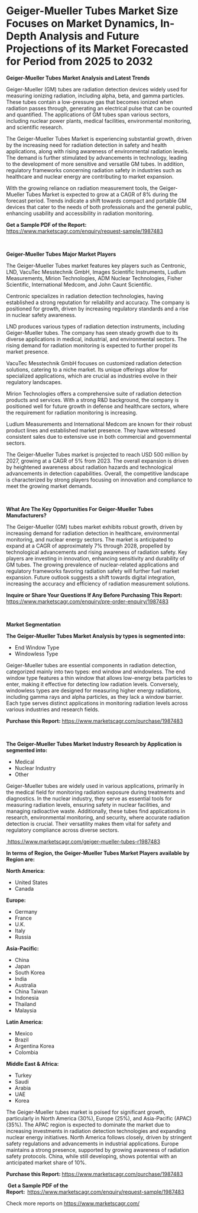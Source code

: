 <p><h1>Geiger-Mueller Tubes Market Size Focuses on Market Dynamics, In-Depth Analysis and Future Projections of its Market Forecasted for Period from 2025 to 2032</h1></p><p><strong>Geiger-Mueller Tubes Market Analysis and Latest Trends</strong></p>
<p><p>Geiger-Mueller (GM) tubes are radiation detection devices widely used for measuring ionizing radiation, including alpha, beta, and gamma particles. These tubes contain a low-pressure gas that becomes ionized when radiation passes through, generating an electrical pulse that can be counted and quantified. The applications of GM tubes span various sectors, including nuclear power plants, medical facilities, environmental monitoring, and scientific research.</p><p>The Geiger-Mueller Tubes Market is experiencing substantial growth, driven by the increasing need for radiation detection in safety and health applications, along with rising awareness of environmental radiation levels. The demand is further stimulated by advancements in technology, leading to the development of more sensitive and versatile GM tubes. In addition, regulatory frameworks concerning radiation safety in industries such as healthcare and nuclear energy are contributing to market expansion.</p><p>With the growing reliance on radiation measurement tools, the Geiger-Mueller Tubes Market is expected to grow at a CAGR of 8% during the forecast period. Trends indicate a shift towards compact and portable GM devices that cater to the needs of both professionals and the general public, enhancing usability and accessibility in radiation monitoring.</p></p>
<p><strong>Get a Sample PDF of the Report:&nbsp;</strong> <a href="https://www.marketscagr.com/enquiry/request-sample/1987483?utm_campaign=2471&utm_medium=2&utm_source=Github&utm_content=ia&utm_term=02032025&utm_id=geiger-mueller-tubes">https://www.marketscagr.com/enquiry/request-sample/1987483</a></p>
<p>&nbsp;</p>
<p><strong>Geiger-Mueller Tubes Major Market Players</strong></p>
<p><p>The Geiger-Mueller Tubes market features key players such as Centronic, LND, VacuTec Messtechnik GmbH, Images Scientific Instruments, Ludlum Measurements, Mirion Technologies, ADM Nuclear Technologies, Fisher Scientific, International Medcom, and John Caunt Scientific. </p><p>Centronic specializes in radiation detection technologies, having established a strong reputation for reliability and accuracy. The company is positioned for growth, driven by increasing regulatory standards and a rise in nuclear safety awareness.</p><p>LND produces various types of radiation detection instruments, including Geiger-Mueller tubes. The company has seen steady growth due to its diverse applications in medical, industrial, and environmental sectors. The rising demand for radiation monitoring is expected to further propel its market presence.</p><p>VacuTec Messtechnik GmbH focuses on customized radiation detection solutions, catering to a niche market. Its unique offerings allow for specialized applications, which are crucial as industries evolve in their regulatory landscapes.</p><p>Mirion Technologies offers a comprehensive suite of radiation detection products and services. With a strong R&D background, the company is positioned well for future growth in defense and healthcare sectors, where the requirement for radiation monitoring is increasing.</p><p>Ludlum Measurements and International Medcom are known for their robust product lines and established market presence. They have witnessed consistent sales due to extensive use in both commercial and governmental sectors.</p><p>The Geiger-Mueller Tubes market is projected to reach USD 500 million by 2027, growing at a CAGR of 5% from 2023. The overall expansion is driven by heightened awareness about radiation hazards and technological advancements in detection capabilities. Overall, the competitive landscape is characterized by strong players focusing on innovation and compliance to meet the growing market demands.</p></p>
<p>&nbsp;</p>
<p><strong>What Are The Key Opportunities For Geiger-Mueller Tubes Manufacturers?</strong></p>
<p><p>The Geiger-Mueller (GM) tubes market exhibits robust growth, driven by increasing demand for radiation detection in healthcare, environmental monitoring, and nuclear energy sectors. The market is anticipated to expand at a CAGR of approximately 7% through 2028, propelled by technological advancements and rising awareness of radiation safety. Key players are investing in innovation, enhancing sensitivity and durability of GM tubes. The growing prevalence of nuclear-related applications and regulatory frameworks favoring radiation safety will further fuel market expansion. Future outlook suggests a shift towards digital integration, increasing the accuracy and efficiency of radiation measurement solutions.</p></p>
<p><strong>Inquire or Share Your Questions If Any Before Purchasing This Report:</strong> <a href="https://www.marketscagr.com/enquiry/pre-order-enquiry/1987483?utm_campaign=2471&utm_medium=2&utm_source=Github&utm_content=ia&utm_term=02032025&utm_id=geiger-mueller-tubes">https://www.marketscagr.com/enquiry/pre-order-enquiry/1987483</a></p>
<p>&nbsp;</p>
<p><strong>Market Segmentation</strong></p>
<p><strong>The Geiger-Mueller Tubes Market Analysis by types is segmented into:</strong></p>
<p><ul><li>End Window Type</li><li>Windowless Type</li></ul></p>
<p><p>Geiger-Mueller tubes are essential components in radiation detection, categorized mainly into two types: end window and windowless. The end window type features a thin window that allows low-energy beta particles to enter, making it effective for detecting low radiation levels. Conversely, windowless types are designed for measuring higher energy radiations, including gamma rays and alpha particles, as they lack a window barrier. Each type serves distinct applications in monitoring radiation levels across various industries and research fields.</p></p>
<p><strong>Purchase this Report:&nbsp;</strong><a href="https://www.marketscagr.com/purchase/1987483?utm_campaign=2471&utm_medium=2&utm_source=Github&utm_content=ia&utm_term=02032025&utm_id=geiger-mueller-tubes">https://www.marketscagr.com/purchase/1987483</a></p>
<p>&nbsp;</p>
<p><strong>The Geiger-Mueller Tubes Market Industry Research by Application is segmented into:</strong></p>
<p><ul><li>Medical</li><li>Nuclear Industry</li><li>Other</li></ul></p>
<p><p>Geiger-Mueller tubes are widely used in various applications, primarily in the medical field for monitoring radiation exposure during treatments and diagnostics. In the nuclear industry, they serve as essential tools for measuring radiation levels, ensuring safety in nuclear facilities, and managing radioactive waste. Additionally, these tubes find applications in research, environmental monitoring, and security, where accurate radiation detection is crucial. Their versatility makes them vital for safety and regulatory compliance across diverse sectors.</p></p>
<p><a href="https://www.marketscagr.com/geiger-mueller-tubes-r1987483?utm_campaign=2471&utm_medium=2&utm_source=Github&utm_content=ia&utm_term=02032025&utm_id=geiger-mueller-tubes">&nbsp;https://www.marketscagr.com/geiger-mueller-tubes-r1987483</a></p>
<p><strong>In terms of Region, the Geiger-Mueller Tubes Market Players available by Region are:</strong></p>
<p>
    <p> <strong> North America: </strong>
        <ul>
            <li>United States</li>
            <li>Canada</li>
        </ul>
        </p> 
    <p> <strong> Europe: </strong>
        <ul>
            <li>Germany</li>
            <li>France</li>
            <li>U.K.</li>
            <li>Italy</li>
            <li>Russia</li>
        </ul>
        </p> 
    <p> <strong> Asia-Pacific: </strong>
        <ul>
            <li>China</li>
            <li>Japan</li>
            <li>South Korea</li>
            <li>India</li>
            <li>Australia</li>
            <li>China Taiwan</li>
            <li>Indonesia</li>
            <li>Thailand</li>
            <li>Malaysia</li>
        </ul>
        </p> 
    <p> <strong> Latin America: </strong>
        <ul>
            <li>Mexico</li>
            <li>Brazil</li>
            <li>Argentina Korea</li>
            <li>Colombia</li>
        </ul>
        </p> 
    <p> <strong> Middle East & Africa: </strong>
        <ul>
            <li>Turkey</li>
            <li>Saudi</li>
            <li>Arabia</li>
            <li>UAE</li>
            <li>Korea</li>
        </ul>
    </p>
    </p>
<p><p>The Geiger-Mueller tubes market is poised for significant growth, particularly in North America (30%), Europe (25%), and Asia-Pacific (APAC) (35%). The APAC region is expected to dominate the market due to increasing investments in radiation detection technologies and expanding nuclear energy initiatives. North America follows closely, driven by stringent safety regulations and advancements in industrial applications. Europe maintains a strong presence, supported by growing awareness of radiation safety protocols. China, while still developing, shows potential with an anticipated market share of 10%.</p></p>
<p><strong>Purchase this Report: </strong><a href="https://www.marketscagr.com/purchase/1987483?utm_campaign=2471&utm_medium=2&utm_source=Github&utm_content=ia&utm_term=02032025&utm_id=geiger-mueller-tubes">https://www.marketscagr.com/purchase/1987483</a></p>
<p>&nbsp;<strong>Get a Sample PDF of the Report:&nbsp;&nbsp;</strong><a href="https://www.marketscagr.com/enquiry/request-sample/1987483?utm_campaign=2471&utm_medium=2&utm_source=Github&utm_content=ia&utm_term=02032025&utm_id=geiger-mueller-tubes">https://www.marketscagr.com/enquiry/request-sample/1987483</a></p>
<p><strong></strong></p>
<p>Check more reports on <a href="https://www.marketscagr.com/?utm_campaign=2471&utm_medium=2&utm_source=Github&utm_content=ia&utm_term=02032025&utm_id=geiger-mueller-tubes">https://www.marketscagr.com/</a></p>